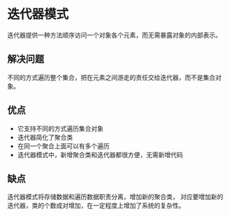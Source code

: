 # 迭代器模式
迭代器提供一种方法顺序访问一个对象各个元素，而无需暴露对象的内部表示。

## 解决问题
不同的方式遍历整个集合，把在元素之间游走的责任交给迭代器，而不是集合对象。

## 优点
- 它支持不同的方式遍历集合对象
- 迭代器简化了聚合类
- 在同一个聚合上面可以有多个遍历
- 迭代器模式中，新增聚合类和迭代器都很方便，无需新增代码

## 缺点
迭代器模式将存储数据和遍历数据职责分离，增加新的聚合类，
对应要增加新的迭代器，类的个数成对增加，在一定程度上增加了系统的复杂性。
